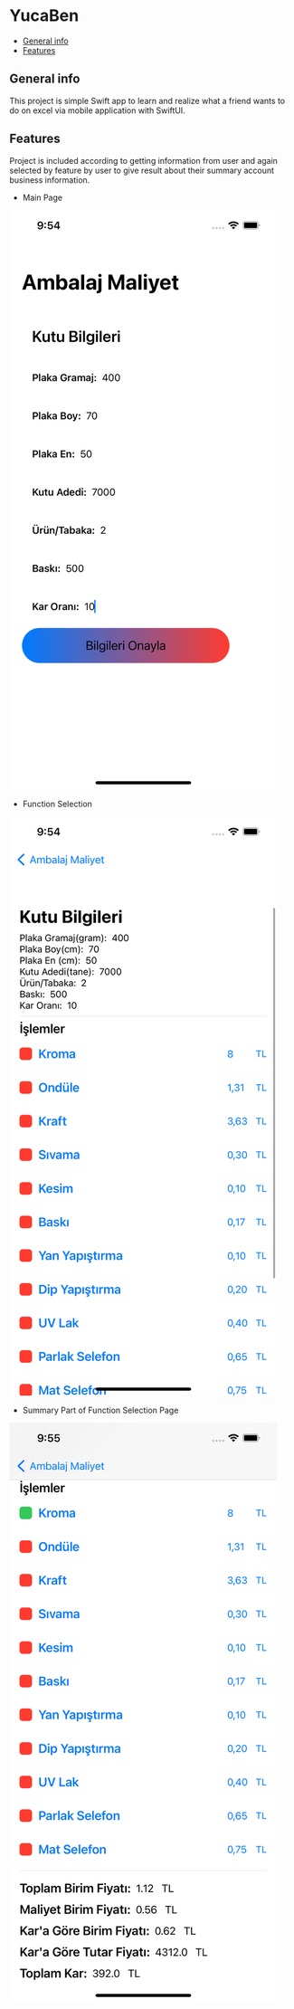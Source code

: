 # YucaBen
* [General info](#general-info)
* [Features](#features)


## General info
This project is simple Swift app to learn and realize what a friend wants to do on excel via mobile application with SwiftUI.

## Features
Project is included according to getting information from user and again selected by feature by user to give result about their summary account business information. 

* Main Page

![Main Page](https://github.com/CihatBostanci/YucaBen/blob/main/YucaBen/screenshot/Main.png?raw=true "Main Page")

* Function Selection

![Function Selection Page](https://github.com/CihatBostanci/YucaBen/blob/main/YucaBen/screenshot/choosefeature.png?raw=true "Function Selection Page")

* Summary Part of Function Selection Page

![Summary Part Of Page](https://github.com/CihatBostanci/YucaBen/blob/main/YucaBen/screenshot/infopage.png?raw=true "Summary Part Of Function Page")

